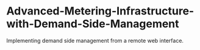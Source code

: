 # Advanced-Metering-Infrastructure-with-Demand-Side-Management
Implementing demand side management from a remote web interface.
